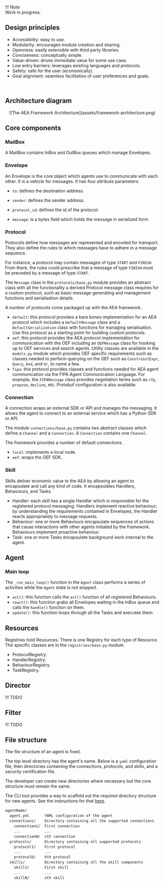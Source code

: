 
!!! Note  
    Work in progress.

## Design principles

* Accessibility: easy to use.
* Modularity: encourages module creation and sharing.
* Openness: easily extensible with third party libraries.
* Conciseness: conceptually simple.
* Value-driven: drives immediate value for some use case.
* Low entry barriers: leverages existing languages and protocols.
* Safety: safe for the user (economically).
* Goal alignment: seamless facilitation of user preferences and goals.

<br />


## Architecture diagram

<center>![The AEA Framework Architecture](assets/framework-architecture.png)</center>


## Core components

### MailBox

A MailBox contains InBox and OutBox queues which manage Envelopes.

### Envelope

An Envelope is the core object which agents use to communicate with each other. It is a vehicle for messages. It has four attribute parameters:

* `to`: defines the destination address.

* `sender`: defines the sender address.

* `protocol_id`: defines the id of the protocol.

* `message`: is a bytes field which holds the message in serialized form.



### Protocol

Protocols define how messages are represented and encoded for transport. They also define the rules to which messages have to adhere in a message sequence. 

For instance, a protocol may contain messages of type `START` and `FINISH`. From there, the rules could prescribe that a message of type `FINISH` must be preceded by a message of type `START`.

The `Message` class in the `protocols/base.py` module provides an abstract class with all the functionality a derived Protocol message class requires for a custom protocol, such as basic message generating and management functions and serialisation details.

A number of protocols come packaged up with the AEA framework.

* `default`: this protocol provides a bare bones implementation for an AEA protocol which includes a `DefaultMessage` class and a `DefaultSerialization` class with functions for managing serialisation. Use this protocol as a starting point for building custom protocols.
* `oef`: this protocol provides the AEA protocol implementation for communication with the OEF including an `OEFMessage` class for hooking up to OEF services and search agents. Utility classes are available in the `models.py` module which provides OEF specific requirements such as classes needed to perform querying on the OEF such as `ConstraintExpr`, `Query`, `And`, and `Or`, to name a few.
* `fipa`: this protocol provides classes and functions needed for AEA agent communication via the FIPA Agent Communication Language. For example, the `FIPAMessage` class provides negotiation terms such as `cfp`, `propose`, `decline`, etc. Protobuf configuration is also available.

### Connection

A connection wraps an external SDK or API and manages the messaging. It allows the agent to connect to an external service which has a Python SDK or API. 

The module `connections/base.py` contains two abstract classes which define a `Channel` and a `Connection`. A `Connection` contains one `Channel`.

The framework provides a number of default connections.

* `local`: implements a local node.
* `oef`: wraps the OEF SDK.

### Skill

Skills deliver economic value to the AEA by allowing an agent to encapsulate and call any kind of code. It encapsulates Handlers, Behaviours, and Tasks.

* Handler: each skill has a single Handler which is responsible for the registered protocol messaging. Handlers implement reactive behaviour; by understanding the requirements contained in Envelopes, the Handler reacts appropriately to message requests. 
* Behaviour: one or more Behaviours encapsulate sequences of actions that cause interactions with other agents initiated by the framework. Behaviours implement proactive behaviour.
* Task: one or more Tasks encapsulate background work internal to the agent.



## Agent 

### Main loop

The `_run_main_loop()` function in the `Agent` class performs a series of activities while the `Agent` state is not stopped.

* `act()`: this function calls the `act()` function of all registered Behaviours.
* `react()`: this function grabs all Envelopes waiting in the InBox queue and calls the `handle()` function on them.
* `update()`: this function loops through all the Tasks and executes them.

## Resources 

Registries hold Resources. There is one Registry for each type of Resource. The specific classes are in the `registries/base.py` module.

* ProtocolRegistry.
* HandlerRegistry. 
* BehaviourRegistry.
* TaskRegistry.


## Director

!!! TODO 

## Filter

!!! TODO 




## File structure

The file structure of an agent is fixed.

The top level directory has the agent's name. Below is a `yaml` configuration file, then directories containing the connections, protocols, and skills, and a security certification file.

The developer can create new directories where necessary but the core structure must remain the same.

The CLI tool provides a way to scaffold out the required directory structure for new agents. See the instructions for that <a href="../scaffolding/" target=_blank>here</a>.

``` bash
agentName/
  agent.yml       YAML configuration of the agent
  connections/    Directory containing all the supported connections
    connection1/  First connection
    ...           ...
    connectionN/  nth connection
  protocols/      Directory containing all supported protocols
    protocol1/    First protocol
    ...           ...
    protocolK/    kth protocol 
  skills/         Directory containing all the skill components
    skill1/       First skill
    ...           ...
    skillN/       nth skill
```

<br />
